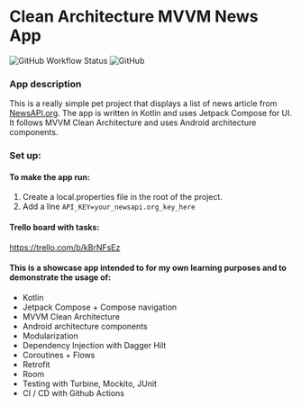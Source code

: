 

# Clean Architecture MVVM News App

![GitHub Workflow Status](https://img.shields.io/github/actions/workflow/status/nsmirosh/NewsApp/ci.yml?branch=main)
![GitHub](https://img.shields.io/github/license/nsmirosh/NewsApp)

### App description
This is a really simple pet project that displays a list of news article from [NewsAPI.org](https://newsapi.org/).
The app is written in Kotlin and uses Jetpack Compose for UI. It follows MVVM Clean Architecture and uses Android architecture components.

### Set up: 

#### To make the app run:
1. Create a local.properties file in the root of the project.
2. Add a line `API_KEY=your_newsapi.org_key_here`

#### Trello board with tasks:
https://trello.com/b/kBrNFsEz

#### This is a showcase app intended to for my own learning purposes and to demonstrate the usage of: 

- Kotlin
- Jetpack Compose + Compose navigation
- MVVM Clean Architecture
- Android architecture components
- Modularization
- Dependency Injection with Dagger Hilt
- Coroutines + Flows
- Retrofit
- Room
- Testing with Turbine, Mockito, JUnit
- CI / CD with Github Actions

